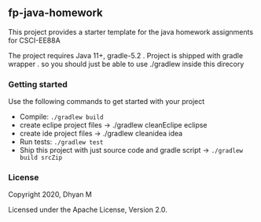 ## fp-java-homework
This project provides a starter template for the java homework assignments for CSCI-EE88A


The project requires Java 11+, gradle-5.2 . Project is shipped with gradle wrapper . so you should just be able to use ./gradlew
inside this direcory

### Getting started
 Use the following commands to get started with your project

 - Compile: `./gradlew build`
 - create eclipe project files -> ./gradlew cleanEclipe eclipse
 - create ide project files -> ./gradlew cleanidea idea
 - Run tests: `./gradlew test`
 - Ship this project with just source code and gradle script -> `./gradlew build srcZip`

### License
Copyright 2020, Dhyan M

Licensed under the Apache License, Version 2.0.